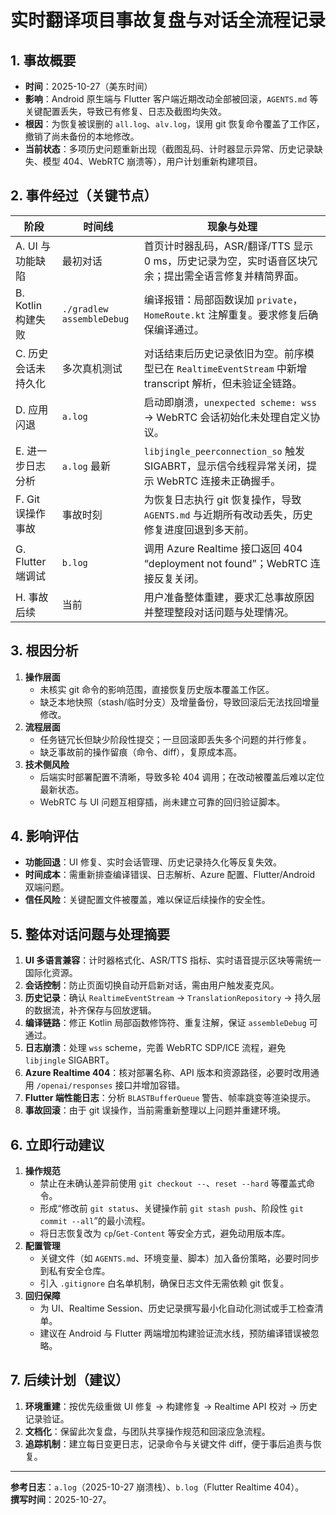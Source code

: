 # 实时翻译项目事故复盘与对话全流程记录

## 1. 事故概要
- **时间**：2025-10-27（美东时间）
- **影响**：Android 原生端与 Flutter 客户端近期改动全部被回滚，`AGENTS.md` 等关键配置丢失，导致已有修复、日志及截图均失效。
- **根因**：为恢复被误删的 `all.log`、`alv.log`，误用 git 恢复命令覆盖了工作区，撤销了尚未备份的本地修改。
- **当前状态**：多项历史问题重新出现（截图乱码、计时器显示异常、历史记录缺失、模型 404、WebRTC 崩溃等），用户计划重新构建项目。

## 2. 事件经过（关键节点）
| 阶段 | 时间线 | 现象与处理 |
| ---- | ------ | ---------- |
| A. UI 与功能缺陷 | 最初对话 | 首页计时器乱码，ASR/翻译/TTS 显示 0 ms，历史记录为空，实时语音区块冗余；提出需全语言修复并精简界面。 |
| B. Kotlin 构建失败 | `./gradlew assembleDebug` | 编译报错：局部函数误加 `private`，`HomeRoute.kt` 注解重复。要求修复后确保编译通过。 |
| C. 历史会话未持久化 | 多次真机测试 | 对话结束后历史记录依旧为空。前序模型已在 `RealtimeEventStream` 中新增 transcript 解析，但未验证全链路。 |
| D. 应用闪退 | `a.log` | 启动即崩溃，`unexpected scheme: wss` → WebRTC 会话初始化未处理自定义协议。 |
| E. 进一步日志分析 | `a.log` 最新 | `libjingle_peerconnection_so` 触发 SIGABRT，显示信令线程异常关闭，提示 WebRTC 连接未正确握手。 |
| F. Git 误操作事故 | 事故时刻 | 为恢复日志执行 git 恢复操作，导致 `AGENTS.md` 与近期所有改动丢失，历史修复进度回退到多天前。 |
| G. Flutter 端调试 | `b.log` | 调用 Azure Realtime 接口返回 404 “deployment not found”；WebRTC 连接反复关闭。 |
| H. 事故后续 | 当前 | 用户准备整体重建，要求汇总事故原因并整理整段对话问题与处理情况。 |

## 3. 根因分析
1. **操作层面**  
   - 未核实 git 命令的影响范围，直接恢复历史版本覆盖工作区。  
   - 缺乏本地快照（stash/临时分支）及增量备份，导致回滚后无法找回增量修改。
2. **流程层面**  
   - 任务链冗长但缺少阶段性提交；一旦回滚即丢失多个问题的并行修复。  
   - 缺乏事故前的操作留痕（命令、diff），复原成本高。
3. **技术侧风险**  
   - 后端实时部署配置不清晰，导致多轮 404 调用；在改动被覆盖后难以定位最新状态。  
   - WebRTC 与 UI 问题互相穿插，尚未建立可靠的回归验证脚本。

## 4. 影响评估
- **功能回退**：UI 修复、实时会话管理、历史记录持久化等反复失效。
- **时间成本**：需重新排查编译错误、日志解析、Azure 配置、Flutter/Android 双端问题。
- **信任风险**：关键配置文件被覆盖，难以保证后续操作的安全性。

## 5. 整体对话问题与处理摘要
1. **UI 多语言兼容**：计时器格式化、ASR/TTS 指标、实时语音提示区块等需统一国际化资源。  
2. **会话控制**：防止页面切换自动开启新对话，需由用户触发麦克风。  
3. **历史记录**：确认 `RealtimeEventStream` → `TranslationRepository` → 持久层的数据流，补齐保存与回放逻辑。  
4. **编译链路**：修正 Kotlin 局部函数修饰符、重复注解，保证 `assembleDebug` 可通过。  
5. **日志崩溃**：处理 `wss` scheme，完善 WebRTC SDP/ICE 流程，避免 `libjingle` SIGABRT。  
6. **Azure Realtime 404**：核对部署名称、API 版本和资源路径，必要时改用通用 `/openai/responses` 接口并增加容错。  
7. **Flutter 端性能日志**：分析 `BLASTBufferQueue` 警告、帧率跳变等渲染提示。  
8. **事故回滚**：由于 git 误操作，当前需重新整理以上问题并重建环境。

## 6. 立即行动建议
1. **操作规范**  
   - 禁止在未确认差异前使用 `git checkout --`、`reset --hard` 等覆盖式命令。  
   - 形成“修改前 `git status`、关键操作前 `git stash push`、阶段性 `git commit --all`”的最小流程。  
   - 将日志恢复改为 `cp`/`Get-Content` 等安全方式，避免动用版本库。
2. **配置管理**  
   - 关键文件（如 `AGENTS.md`、环境变量、脚本）加入备份策略，必要时同步到私有安全仓库。  
   - 引入 `.gitignore` 白名单机制，确保日志文件无需依赖 git 恢复。
3. **回归保障**  
   - 为 UI、Realtime Session、历史记录撰写最小化自动化测试或手工检查清单。  
   - 建议在 Android 与 Flutter 两端增加构建验证流水线，预防编译错误被忽略。

## 7. 后续计划（建议）
1. **环境重建**：按优先级重做 UI 修复 → 构建修复 → Realtime API 校对 → 历史记录验证。  
2. **文档化**：保留此次复盘，与团队共享操作规范和回滚应急流程。  
3. **追踪机制**：建立每日变更日志，记录命令与关键文件 diff，便于事后追责与恢复。

---
**参考日志**：`a.log`（2025-10-27 崩溃栈）、`b.log`（Flutter Realtime 404）。  
**撰写时间**：2025-10-27。
